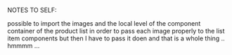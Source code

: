 NOTES TO SELF: 

possible to import the images and the local level of the component container of the product list in order to pass each image properly to the list item components but then I have to pass it doen and that is a whole thing .. hmmmm ... 
